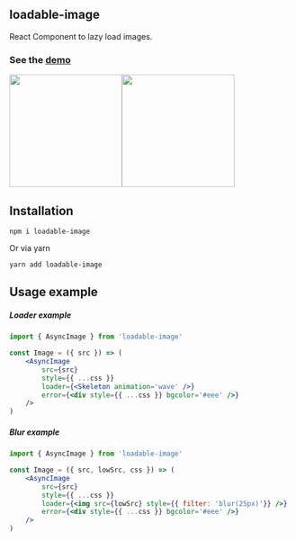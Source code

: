 ## loadable-image
React Component to lazy load images.

### See the  [demo](https://denchiklut.github.io/loadable-image)

<img width="200px" src="https://github.com/denchiklut/loadable-image/blob/main/public/loaded.gif?raw=true"/><img width="200px" src="https://github.com/denchiklut/loadable-image/blob/main/public/failed.gif?raw=true"/>

## Installation
 ```
 npm i loadable-image
 ```
Or via yarn
```
yarn add loadable-image
```

## Usage example
##### Loader example

```jsx
import { AsyncImage } from 'loadable-image'

const Image = ({ src }) => (
    <AsyncImage
        src={src}
        style={{ ...css }}
        loader={<Skeleton animation='wave' />}
        error={<div style={{ ...css }} bgcolor='#eee' />}
    />
)
```

##### Blur example
```jsx
import { AsyncImage } from 'loadable-image'

const Image = ({ src, lowSrc, css }) => (
    <AsyncImage
        src={src}
        style={{ ...css }}
        loader={<img src={lowSrc} style={{ filter: 'blur(25px)'}} />}
        error={<div style={{ ...css }} bgcolor='#eee' />}
    />
)
```
